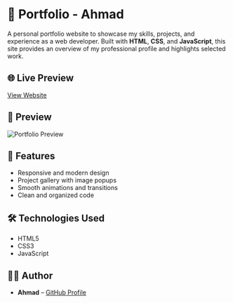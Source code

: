 # 💼 Portfolio - Ahmad

A personal portfolio website to showcase my skills, projects, and experience as a web developer. Built with **HTML**, **CSS**, and **JavaScript**, this site provides an overview of my professional profile and highlights selected work.

## 🌐 Live Preview

[View Website](https://your-portfolio-link.com) <!-- Replace with your actual link -->

## 📸 Preview

![Portfolio Preview](preview.png) <!-- Replace with actual image if available -->

## 🚀 Features

- Responsive and modern design
- Project gallery with image popups
- Smooth animations and transitions
- Clean and organized code

## 🛠️ Technologies Used

- HTML5  
- CSS3  
- JavaScript


## 👨‍💻 Author

- **Ahmad** – [GitHub Profile](https://github.com/AhmadBader001)


